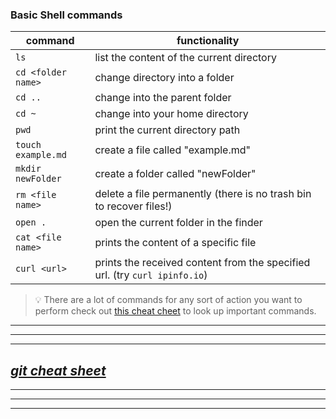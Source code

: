 ### Basic Shell commands

| command            | functionality                                                              |
| ------------------ | -------------------------------------------------------------------------- |
| `ls`               | list the content of the current directory                                  |
| `cd <folder name>` | change directory into a folder                                             |
| `cd ..`            | change into the parent folder                                              |
| `cd ~`             | change into your home directory                                            |
| `pwd`              | print the current directory path                                           |
| `touch example.md` | create a file called "example.md"                                          |
| `mkdir newFolder`  | create a folder called "newFolder"                                         |
| `rm <file name>`   | delete a file permanently (there is no trash bin to recover files!)        |
| `open .`           | open the current folder in the finder                                      |
| `cat <file name>`  | prints the content of a specific file                                      |
| `curl <url>`       | prints the received content from the specified url. (try `curl ipinfo.io`) |

> 💡 There are a lot of commands for any sort of action you want to perform check out
> [this cheat cheet](https://github.com/RehanSaeed/Bash-Cheat-Sheet) to look up important commands.


---
---
---
*[git cheat sheet](https://training.github.com/downloads/github-git-cheat-sheet/)*
---
---
---
---
